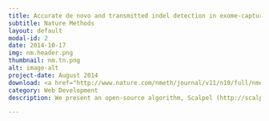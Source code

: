 ```yaml
---
title: Accurate de novo and transmitted indel detection in exome-capture data using microassembly
subtitle: Nature Methods
layout: default
modal-id: 2
date: 2014-10-17
img: nm.header.png
thumbnail: nm.tn.png
alt: image-alt
project-date: August 2014
download: <a href="http://www.nature.com/nmeth/journal/v11/n10/full/nmeth.3069.html">Paper</a>
category: Web Development
description: We present an open-source algorithm, Scalpel (http://scalpel.sourceforge.net/), which combines mapping and assembly for sensitive and specific discovery of insertions and deletions (indels). It is based on the de Bruijn graph assembly paradigm and implements an on-the-fly repeat composition analysis coupled with a self-tuning k-mer strategy to increase specificity in regions characterized by complex repeat structures.

---
```

